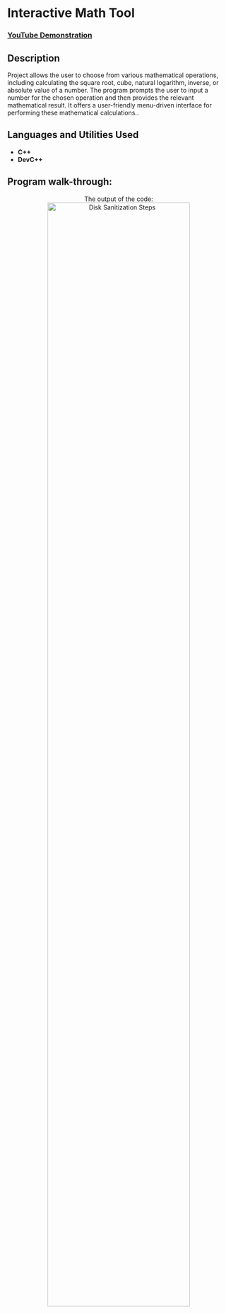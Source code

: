 <h1>Interactive Math Tool</h1>

 ### [YouTube Demonstration](https://youtu.be/7eJexJVCqJo)

<h2>Description</h2>
Project allows the user to choose from various mathematical operations, including calculating the square root, cube, natural logarithm, inverse, or absolute value of a number. The program prompts the user to input a number for the chosen operation and then provides the relevant mathematical result. It offers a user-friendly menu-driven interface for performing these mathematical calculations..
<br />


<h2>Languages and Utilities Used</h2>

- <b>C++</b> 
- <b>DevC++</b>

<h2>Program walk-through:</h2>

<p align="center">
The output of the code: <br/>
<img src="https://i.imgur.com/KDRg96e.png" height="80%" width="80%" alt="Disk Sanitization Steps"/>
<br />

